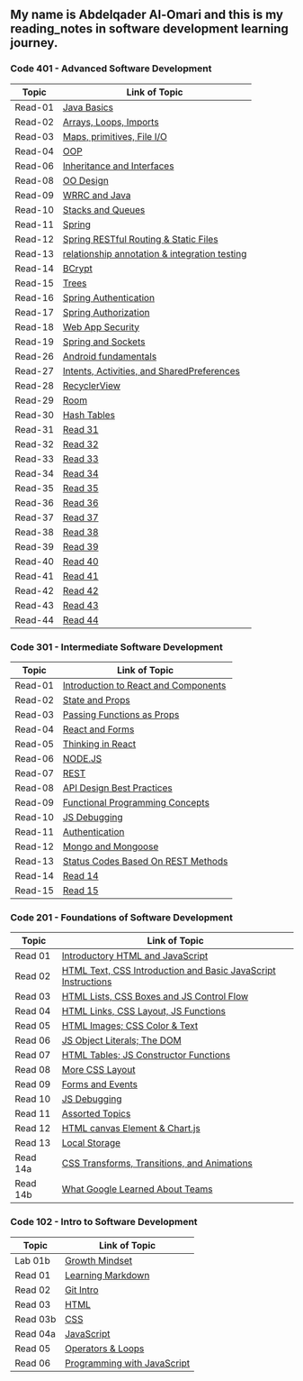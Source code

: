 ## My name is Abdelqader Al-Omari and this is my reading_notes in software development learning journey.

### **Code 401 - Advanced Software Development**

| Topic   | Link of Topic                                                                                               |
| ------- | ----------------------------------------------------------------------------------------------------------- |
| Read-01 | [Java Basics](https://abdelqader-alomari.github.io/reading_notes/read_01)                                   |
| Read-02 | [Arrays, Loops, Imports](https://abdelqader-alomari.github.io/reading_notes/read_02)                        |
| Read-03 | [Maps, primitives, File I/O](https://abdelqader-alomari.github.io/reading_notes/read_03)                    |
| Read-04 | [OOP](https://abdelqader-alomari.github.io/reading_notes/read_04)                                           |
| Read-06 | [Inheritance and Interfaces](https://abdelqader-alomari.github.io/reading_notes/read_06)                    |
| Read-08 | [OO Design](https://abdelqader-alomari.github.io/reading_notes/read_08)                                     |
| Read-09 | [WRRC and Java](https://abdelqader-alomari.github.io/reading_notes/read_09)                                 |
| Read-10 | [Stacks and Queues](https://abdelqader-alomari.github.io/reading_notes/read_10)                             |
| Read-11 | [Spring](https://abdelqader-alomari.github.io/reading_notes/read_11)                                        |
| Read-12 | [Spring RESTful Routing & Static Files](https://abdelqader-alomari.github.io/reading_notes/read_12)         |
| Read-13 | [relationship annotation & integration testing](https://abdelqader-alomari.github.io/reading_notes/read_13) |
| Read-14 | [BCrypt](https://abdelqader-alomari.github.io/reading_notes/read_14)                                        |
| Read-15 | [Trees](https://abdelqader-alomari.github.io/reading_notes/read_15)                                         |
| Read-16 | [Spring Authentication](https://abdelqader-alomari.github.io/reading_notes/read_16)                         |
| Read-17 | [Spring Authorization](https://abdelqader-alomari.github.io/reading_notes/read_17)                          |
| Read-18 | [Web App Security](https://abdelqader-alomari.github.io/reading_notes/read_18)                              |
| Read-19 | [Spring and Sockets](https://abdelqader-alomari.github.io/reading_notes/read_19)                            |
| Read-26 | [Android fundamentals](https://abdelqader-alomari.github.io/reading_notes/read_26)                          |
| Read-27 | [Intents, Activities, and SharedPreferences](https://abdelqader-alomari.github.io/reading_notes/read_27)    |
| Read-28 | [RecyclerView](https://abdelqader-alomari.github.io/reading_notes/read_28)                                  |
| Read-29 | [Room](https://abdelqader-alomari.github.io/reading_notes/read_29)                                          |
| Read-30 | [Hash Tables](https://abdelqader-alomari.github.io/reading_notes/read_30)                                   |
| Read-31 | [Read 31](https://abdelqader-alomari.github.io/reading_notes/read_31)                                       |
| Read-32 | [Read 32](https://abdelqader-alomari.github.io/reading_notes/read_32)                                       |
| Read-33 | [Read 33](https://abdelqader-alomari.github.io/reading_notes/read_33)                                       |
| Read-34 | [Read 34](https://abdelqader-alomari.github.io/reading_notes/read_34)                                       |
| Read-35 | [Read 35](https://abdelqader-alomari.github.io/reading_notes/read_35)                                       |
| Read-36 | [Read 36](https://abdelqader-alomari.github.io/reading_notes/read_36)                                       |
| Read-37 | [Read 37](https://abdelqader-alomari.github.io/reading_notes/read_37)                                       |
| Read-38 | [Read 38](https://abdelqader-alomari.github.io/reading_notes/read_38)                                       |
| Read-39 | [Read 39](https://abdelqader-alomari.github.io/reading_notes/read_39)                                       |
| Read-40 | [Read 40](https://abdelqader-alomari.github.io/reading_notes/read_40)                                       |
| Read-41 | [Read 41](https://abdelqader-alomari.github.io/reading_notes/read_41)                                       |
| Read-42 | [Read 42](https://abdelqader-alomari.github.io/reading_notes/read_42)                                       |
| Read-43 | [Read 43](https://abdelqader-alomari.github.io/reading_notes/read_43)                                       |
| Read-44 | [Read 44](https://abdelqader-alomari.github.io/reading_notes/read_44)                                       |

### **Code 301 - Intermediate Software Development**

| Topic   | Link of Topic                                                                                       |
| ------- | --------------------------------------------------------------------------------------------------- |
| Read-01 | [Introduction to React and Components](https://abdelqader-alomari.github.io/reading_notes/class-01) |
| Read-02 | [State and Props](https://abdelqader-alomari.github.io/reading_notes/class-02)                      |
| Read-03 | [Passing Functions as Props](https://abdelqader-alomari.github.io/reading_notes/class-03)           |
| Read-04 | [React and Forms](https://abdelqader-alomari.github.io/reading_notes/class-04)                      |
| Read-05 | [Thinking in React](https://abdelqader-alomari.github.io/reading_notes/class-05)                    |
| Read-06 | [NODE.JS](https://abdelqader-alomari.github.io/reading_notes/class-06)                              |
| Read-07 | [REST](https://abdelqader-alomari.github.io/reading_notes/class-07)                                 |
| Read-08 | [API Design Best Practices](https://abdelqader-alomari.github.io/reading_notes/class-08)            |
| Read-09 | [Functional Programming Concepts](https://abdelqader-alomari.github.io/reading_notes/class-09)      |
| Read-10 | [JS Debugging](https://abdelqader-alomari.github.io/reading_notes/class-10)                         |
| Read-11 | [Authentication](https://abdelqader-alomari.github.io/reading_notes/class-11)                       |
| Read-12 | [Mongo and Mongoose](https://abdelqader-alomari.github.io/reading_notes/class-12)                   |
| Read-13 | [Status Codes Based On REST Methods](https://abdelqader-alomari.github.io/reading_notes/class-13)   |
| Read-14 | [Read 14](https://abdelqader-alomari.github.io/reading_notes/class-14)                              |
| Read-15 | [Read 15](https://abdelqader-alomari.github.io/reading_notes/class-15)                              |

### **Code 201 - Foundations of Software Development**

| Topic    | Link of Topic                                                                                                                |
| -------- | ---------------------------------------------------------------------------------------------------------------------------- |
| Read 01  | [Introductory HTML and JavaScript](https://abdelqader-alomari.github.io/reading_notes/read-01)                               |
| Read 02  | [ HTML Text, CSS Introduction and Basic JavaScript Instructions](https://abdelqader-alomari.github.io/reading_notes/read-02) |
| Read 03  | [HTML Lists, CSS Boxes and JS Control Flow](https://abdelqader-alomari.github.io/reading_notes/read-03)                      |
| Read 04  | [HTML Links, CSS Layout, JS Functions](https://abdelqader-alomari.github.io/reading_notes/read-04)                           |
| Read 05  | [HTML Images; CSS Color & Text](https://abdelqader-alomari.github.io/reading_notes/read-05)                                  |
| Read 06  | [JS Object Literals; The DOM](https://abdelqader-alomari.github.io/reading_notes/read-06)                                    |
| Read 07  | [ HTML Tables; JS Constructor Functions](https://abdelqader-alomari.github.io/reading_notes/read-07)                         |
| Read 08  | [More CSS Layout](https://abdelqader-alomari.github.io/reading_notes/read-08)                                                |
| Read 09  | [Forms and Events](https://abdelqader-alomari.github.io/reading_notes/read-09)                                               |
| Read 10  | [JS Debugging](https://abdelqader-alomari.github.io/reading_notes/read-10)                                                   |
| Read 11  | [Assorted Topics](https://abdelqader-alomari.github.io/reading_notes/read-11)                                                |
| Read 12  | [HTML canvas Element & Chart.js](https://abdelqader-alomari.github.io/reading_notes/read-12)                                 |
| Read 13  | [Local Storage](https://abdelqader-alomari.github.io/reading_notes/read-13)                                                  |
| Read 14a | [CSS Transforms, Transitions, and Animations](https://abdelqader-alomari.github.io/reading_notes/read-14a)                   |
| Read 14b | [What Google Learned About Teams](https://abdelqader-alomari.github.io/reading_notes/read-14b)                               |

### **Code 102 - Intro to Software Development**

| Topic    | Link of Topic                                                                      |
| -------- | ---------------------------------------------------------------------------------- |
| Lab 01b  | [Growth Mindset](https://abdelqader7.github.io/reading-notes/growth-mindset)       |
| Read 01  | [ Learning Markdown](https://abdelqader7.github.io/reading-notes/read-01)          |
| Read 02  | [Git Intro](https://abdelqader7.github.io/reading-notes/read-02)                   |
| Read 03  | [HTML](https://abdelqader7.github.io/reading-notes/read-03)                        |
| Read 03b | [CSS](https://abdelqader7.github.io/reading-notes/read-03b)                        |
| Read 04a | [JavaScript](https://abdelqader7.github.io/reading-notes/read-04a)                 |
| Read 05  | [Operators & Loops](https://abdelqader7.github.io/reading-notes/read-05)           |
| Read 06  | [Programming with JavaScript](https://abdelqader7.github.io/reading-notes/read-06) |
